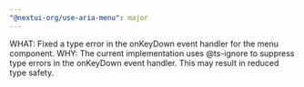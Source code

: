 ```yaml
---
"@nextui-org/use-aria-menu": major
---
```


WHAT: Fixed a type error in the onKeyDown event handler for the menu component. WHY: The current implementation uses @ts-ignore to suppress type errors in the onKeyDown event handler. This may result in reduced type safety.
